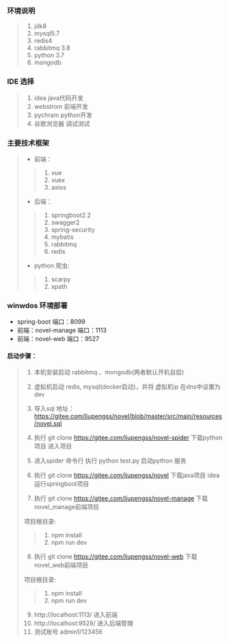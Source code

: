 ### 环境说明

>
>
>1. jdk8
>2. mysql5.7
>3. redis4
>4. rabbitmq 3.8
>5. python 3.7
>6. mongodb

### IDE 选择

> 1. idea java代码开发
> 2. webstrom 前端开发
> 3. pychram python开发
> 4. 谷歌浏览器 调试测试

### 主要技术框架

>
>
>- 前端：
>
>  >
>  >
>  >1. vue
>  >2. vuex
>  >3. axios
>
>- 后端：
>
>  >
>  >
>  >1. springboot2.2
>  >2. swagger2
>  >3. spring-security
>  >4. mybatis
>  >5. rabbitmq
>  >6. redis
>
>- python 爬虫:
>
>  > 1. scarpy
>  > 2. xpath

### winwdos 环境部署

- spring-boot 端口：8099
- 前端：novel-manage 端口：1113
- 前端：novel-web 端口：9527

#### 启动步骤：

>
>
>1. 本机安装启动 rabbitmq 、mongodb(两者默认开机自启)
>
>2. 虚拟机启动 redis, mysql(docker启动)，并将 虚拟机ip 在dns中设置为 dev
>
>3. 导入sql  地址：https://gitee.com/liupengss/novel/blob/master/src/main/resources/novel.sql
>
>4. 执行 git clone https://gitee.com/liupengss/novel-spider 下载python项目 进入项目
>
>5. 进入spider  命令行 执行 python test.py 启动python 服务
>
>6. 执行 git clone https://gitee.com/liupengss/novel 下载java项目  idea运行springboot项目
>
>7. 执行 git clone https://gitee.com/liupengss/novel-manage 下载novel_manage前端项目
>
>   项目根目录:
>
>   >1. npm install
>   >2. npm run dev 
>
>8. 执行 git clone https://gitee.com/liupengss/novel-web  下载novel_web前端项目
>
>   项目根目录:
>
>   >1. npm install
>   >2. npm run dev 
>
>9. http://localhost:1113/  进入前端
>10. http://localhost:9528/  进入后端管理
>11. 测试账号 admin1/123456
